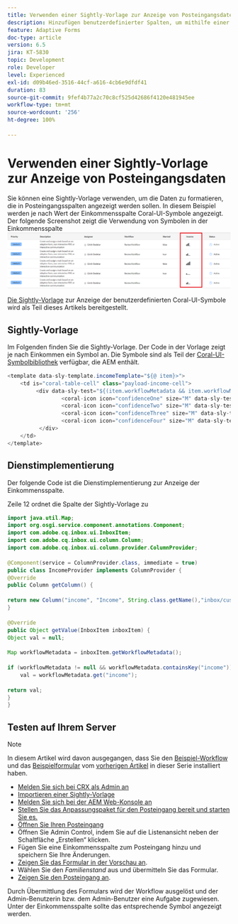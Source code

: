 ```yaml
---
title: Verwenden einer Sightly-Vorlage zur Anzeige von Posteingangsdaten
description: Hinzufügen benutzerdefinierter Spalten, um mithilfe einer Sightly-Vorlage zusätzliche Daten aus einem Workflow anzuzeigen
feature: Adaptive Forms
doc-type: article
version: 6.5
jira: KT-5830
topic: Development
role: Developer
level: Experienced
exl-id: d09b46ed-3516-44cf-a616-4cb6e9dfdf41
duration: 83
source-git-commit: 9fef4b77a2c70c8cf525d42686f4120e481945ee
workflow-type: tm+mt
source-wordcount: '256'
ht-degree: 100%

---
```


# Verwenden einer Sightly-Vorlage zur Anzeige von Posteingangsdaten

Sie können eine Sightly-Vorlage verwenden, um die Daten zu formatieren, die in Posteingangsspalten angezeigt werden sollen. In diesem Beispiel werden je nach Wert der Einkommensspalte Coral-UI-Symbole angezeigt. Der folgende Screenshot zeigt die Verwendung von Symbolen in der Einkommensspalte
![income-icons](assets/income-column.PNG)

[Die Sightly-Vorlage](assets/sightly-template.zip) zur Anzeige der benutzerdefinierten Coral-UI-Symbole wird als Teil dieses Artikels bereitgestellt.

## Sightly-Vorlage

Im Folgenden finden Sie die Sightly-Vorlage. Der Code in der Vorlage zeigt je nach Einkommen ein Symbol an. Die Symbole sind als Teil der [Coral-UI-Symbolbibliothek](https://helpx.adobe.com/de/experience-manager/6-3/sites/developing/using/reference-materials/coral-ui/coralui3/Coral.Icon.html#availableIcons) verfügbar, die AEM enthält.

```java
<template data-sly-template.incomeTemplate="${@ item}>">
    <td is="coral-table-cell" class="payload-income-cell">
         <div data-sly-test="${(item.workflowMetadata && item.workflowMetadata.income)}" data-sly-set.income ="${item.workflowMetadata.income}">
                 <coral-icon icon="confidenceOne" size="M" data-sly-test="${income >=0 && income <10000}"></coral-icon>
                 <coral-icon icon="confidenceTwo" size="M" data-sly-test="${income >=10000 && income <100000}"></coral-icon>
                 <coral-icon icon="confidenceThree" size="M" data-sly-test="${income >=100000 && income <500000}"></coral-icon>
                 <coral-icon icon="confidenceFour" size="M" data-sly-test="${income >=500000}"></coral-icon>
          </div>
    </td>
</template>
```

## Dienstimplementierung

Der folgende Code ist die Dienstimplementierung zur Anzeige der Einkommensspalte.

Zeile 12 ordnet die Spalte der Sightly-Vorlage zu

```java
import java.util.Map;
import org.osgi.service.component.annotations.Component;
import com.adobe.cq.inbox.ui.InboxItem;
import com.adobe.cq.inbox.ui.column.Column;
import com.adobe.cq.inbox.ui.column.provider.ColumnProvider;

@Component(service = ColumnProvider.class, immediate = true)
public class IncomeProvider implements ColumnProvider {
@Override
public Column getColumn() {

return new Column("income", "Income", String.class.getName(),"inbox/customization/column-templates.html", "incomeTemplate");
}

@Override
public Object getValue(InboxItem inboxItem) {
Object val = null;

Map workflowMetadata = inboxItem.getWorkflowMetadata();

if (workflowMetadata != null && workflowMetadata.containsKey("income"))
    val = workflowMetadata.get("income");

return val;
}
}
```

## Testen auf Ihrem Server

>[!NOTE]
>
>In diesem Artikel wird davon ausgegangen, dass Sie den [Beispiel-Workflow](assets/review-workflow.zip) und das [Beispielformular](assets/snap-form.zip) vom [vorherigen Artikel](https://experienceleague.adobe.com/docs/experience-manager-learn/forms/inbox-customization/add-married-column.html?lang=de) in dieser Serie installiert haben.

* [Melden Sie sich bei CRX als Admin an](http://localhost:4502/crx/de/index.jsp)
* [Importieren einer Sightly-Vorlage](assets/sightly-template.zip)
* [Melden Sie sich bei der AEM Web-Konsole an](http://localhost:4502/system/console/bundles)
* [Stellen Sie das Anpassungspaket für den Posteingang bereit und starten Sie es.](assets/income-column-customization.jar)
* [Öffnen Sie Ihren Posteingang](http://localhost:4502/aem/inbox)
* Öffnen Sie Admin Control, indem Sie auf die Listenansicht neben der Schaltfläche „Erstellen“ klicken.
* Fügen Sie eine Einkommensspalte zum Posteingang hinzu und speichern Sie Ihre Änderungen.
* [Zeigen Sie das Formular in der Vorschau an](http://localhost:4502/content/dam/formsanddocuments/snapform/jcr:content?wcmmode=disabled). 
* Wählen Sie den _Familienstand_ aus und übermitteln Sie das Formular.
* [Zeigen Sie den Posteingang an](http://localhost:4502/aem/inbox).

Durch Übermittlung des Formulars wird der Workflow ausgelöst und der Admin-Benutzerin bzw. dem Admin-Benutzer eine Aufgabe zugewiesen. Unter der Einkommensspalte sollte das entsprechende Symbol angezeigt werden.

